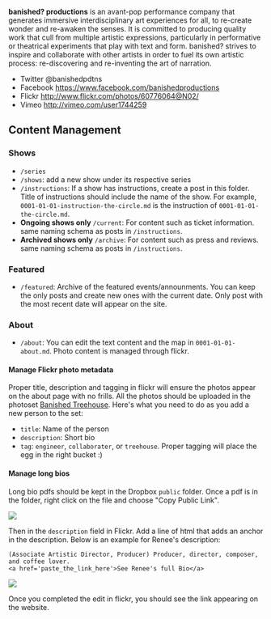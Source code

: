 **banished? productions** is an avant-pop performance company that generates immersive interdisciplinary art experiences for all, to re-create wonder and re-awaken the senses. It is committed to producing quality work that cull from multiple artistic expressions, particularly in performative or theatrical experiments that play with text and form. banished? strives to inspire and collaborate with other artists in order to fuel its own artistic process: re-discovering and re-inventing the art of narration.

- Twitter @banishedpdtns
- Facebook https://www.facebook.com/banishedproductions
- Flickr http://www.flickr.com/photos/60776064@N02/
- Vimeo http://vimeo.com/user1744259


## Content Management

### Shows
- `/series`
- `/shows`: add a new show under its respective series
- `/instructions`: If a show has instructions, create a post in this folder. Title of instructions should include the name of the show. For example, `0001-01-01-instruction-the-circle.md` is the instruction of `0001-01-01-the-circle.md`.
- **Ongoing shows only** `/current`: For content such as ticket information. same naming schema as posts in `/instructions`.
- **Archived shows only** `/archive`: For content such as press and reviews. same naming schema as posts in `/instructions`. 

### Featured
- `/featured`: Archive of the featured events/announments. You can keep the only posts and create new ones with the current date. Only post with the most recent date will appear on the site.

### About
- `/about`: You can edit the text content and the map in `0001-01-01-about.md`. Photo content is managed through flickr.

#### Manage Flickr photo metadata

Proper title, description and tagging in flickr will ensure the photos appear on the about page with no frills. All the photos should be uploaded in the photoset [Banished Treehouse](http://www.flickr.com/photos/100588115@N07/with/13080602745). Here's what you need to do as you add a new person to the set:

- `title`: Name of the person
- `description`: Short bio
- `tag`: `engineer`, `collaborater`, or `treehouse`. Proper tagging will place the egg in the right bucket :)

#### Manage long bios

Long bio pdfs should be kept in the Dropbox `public` folder. Once a pdf is in the folder, right click on the file and choose "Copy Public Link".

![](http://f.cl.ly/items/0P1q0n2M3e141L3h3A1x/Screen%20Shot%202014-04-15%20at%2011.34.25%20PM.png)

Then in the `description` field in Flickr. Add a line of html that adds an anchor in the description. Below is an example for Renee's description:

    (Associate Artistic Director, Producer) Producer, director, composer, and coffee lover.
    <a href='paste_the_link_here'>See Renee's full Bio</a>

![](http://f.cl.ly/items/1l0l1d2g1r2j022o3z2x/Screen%20Shot%202014-04-15%20at%2011.39.58%20PM.png)

Once you completed the edit in flickr, you should see the link appearing on the website.
